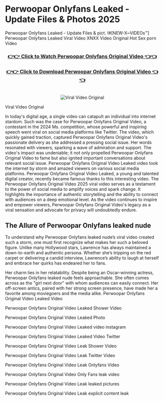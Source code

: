 # Perwoopar Onlyfans Leaked - Update Files & Photos 2025

Perwoopar Onlyfans Leaked - Update Files & pict. !#[NEW-X~VIDEOs™] Perwoopar Onlyfans Leaked Viral Video XNXX Video Original Hot Sex porn Video
<br>
<div align="center">
<h3><a href="https://links2leaks.com/perwoopar" rel="nofollow">👉👉 Click to Watch Perwoopar Onlyfans Original Video 👈👈</a></h3>
<h3><a href="https://links2leaks.com/perwoopar" rel="nofollow">👉👉 Click to Download Perwoopar Onlyfans Original Video 👈👈</a></h3>
<br>
<a href="https://links2leaks.com/perwoopar" rel="nofollow"><img src="https://i.ibb.co/Gkj2r4b/banner.png" alt="Viral Video Original" style="max-width: 100%; display: inline-block;" data-target="animated-image.originalImage"></a>
</div>

Viral Video Original

In today's digital age, a single video can catapult an individual into internet stardom. Such was the case for Perwoopar Onlyfans Original Video, a contestant in the 2024 Ms. competition, whose powerful and inspiring speech went viral on social media platforms like Twitter.
The video, which quickly gained traction, captured Perwoopar Onlyfans Original Video's passionate delivery as she addressed a pressing social issue. Her words resonated with viewers, sparking a wave of admiration and support. The video's impact was undeniable; it not only propelled Perwoopar Onlyfans Original Video to fame but also ignited important conversations about relevant social issue.
Perwoopar Onlyfans Original Video Leaked video took the internet by storm and amazed viewers on various social media platforms. Perwoopar Onlyfans Original Video Leaked, a young and talented digital creator, recently became famous thanks to this interesting video.
The Perwoopar Onlyfans Original Video 2025 viral video serves as a testament to the power of social media to amplify voices and spark change. It highlights the importance of authentic storytelling and the ability to connect with audiences on a deep emotional level. As the video continues to inspire and empower viewers, Perwoopar Onlyfans Original Video's legacy as a viral sensation and advocate for privacy will undoubtedly endure.

<h2>The Allure of Perwoopar Onlyfans leaked nude</h2>


To understand why Perwoopar Onlyfans leaked nude’s viral video created such a storm, one must first recognize what makes her such a beloved figure. Unlike many Hollywood stars, Lawrence has always maintained a down-to-earth and authentic persona. Whether she’s tripping on the red carpet or delivering a candid interview, Lawrence’s ability to laugh at herself and embrace her quirks has endeared her to fans.

Her charm lies in her relatability. Despite being an Oscar-winning actress, Perwoopar Onlyfans leaked nude feels approachable. She often comes across as the "girl next door" with whom audiences can easily connect. Her off-screen antics, paired with her strong screen presence, have made her a favorite among moviegoers and the media alike.
Perwoopar Onlyfans Original Video Leaked Video

Perwoopar Onlyfans Original Video Leaked Shower Video

Perwoopar Onlyfans Original Video Leaked Photo

Perwoopar Onlyfans Original Video Leaked video instagram

Perwoopar Onlyfans Original Video Leaked Video Twitter

Perwoopar Onlyfans Original Video Leak Shower Video

Perwoopar Onlyfans Original Video Leak Twitter Video

Perwoopar Onlyfans Original Video Leak Onlyfans Video

Perwoopar Onlyfans Original Video Only Fans leak video

Perwoopar Onlyfans Original Video Leak leaked pictures

Perwoopar Onlyfans Original Video Leak explicit content leak
